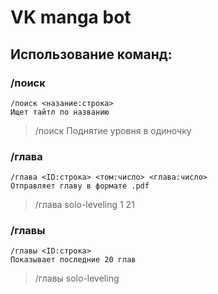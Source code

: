 # VK manga bot

## Использование команд:
### /поиск
```
/поиск <назание:строка>
Ищет тайтл по названию
```
> /поиск Поднятие уровня в одиночку

### /глава
```
/глава <ID:строка> <том:число> <глава:число>
Отправляет главу в формате .pdf
```
> /глава solo-leveling 1 21


### /главы
```
/главы <ID:строка>
Показывает последние 20 глав
```

> /главы solo-leveling
